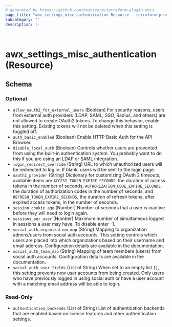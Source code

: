 ```yaml
---
# generated by https://github.com/hashicorp/terraform-plugin-docs
page_title: "awx_settings_misc_authentication Resource - terraform-provider-awx"
subcategory: ""
description: |-
  
---
```


# awx_settings_misc_authentication (Resource)





<!-- schema generated by tfplugindocs -->
## Schema

### Optional

- `allow_oauth2_for_external_users` (Boolean) For security reasons, users from external auth providers (LDAP, SAML, SSO, Radius, and others) are not allowed to create OAuth2 tokens. To change this behavior, enable this setting. Existing tokens will not be deleted when this setting is toggled off.
- `auth_basic_enabled` (Boolean) Enable HTTP Basic Auth for the API Browser.
- `disable_local_auth` (Boolean) Controls whether users are prevented from using the built-in authentication system. You probably want to do this if you are using an LDAP or SAML integration.
- `login_redirect_override` (String) URL to which unauthorized users will be redirected to log in.  If blank, users will be sent to the login page.
- `oauth2_provider` (String) Dictionary for customizing OAuth 2 timeouts, available items are `ACCESS_TOKEN_EXPIRE_SECONDS`, the duration of access tokens in the number of seconds, `AUTHORIZATION_CODE_EXPIRE_SECONDS`, the duration of authorization codes in the number of seconds, and `REFRESH_TOKEN_EXPIRE_SECONDS`, the duration of refresh tokens, after expired access tokens, in the number of seconds.
- `session_cookie_age` (Number) Number of seconds that a user is inactive before they will need to login again.
- `sessions_per_user` (Number) Maximum number of simultaneous logged in sessions a user may have. To disable enter -1.
- `social_auth_organization_map` (String) Mapping to organization admins/users from social auth accounts. This setting
controls which users are placed into which organizations based on their
username and email address. Configuration details are available in the
documentation.
- `social_auth_team_map` (String) Mapping of team members (users) from social auth accounts. Configuration
details are available in the documentation.
- `social_auth_user_fields` (List of String) When set to an empty list `[]`, this setting prevents new user accounts from being created. Only users who have previously logged in using social auth or have a user account with a matching email address will be able to login.

### Read-Only

- `authentication_backends` (List of String) List of authentication backends that are enabled based on license features and other authentication settings.
